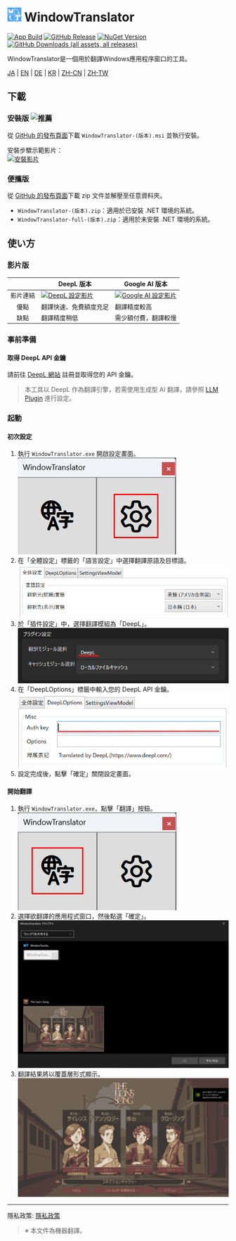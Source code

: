# <img src="images/wt.png" width="32" > WindowTranslator

[![App Build](https://github.com/Freeesia/WindowTranslator/actions/workflows/dotnet-desktop.yml/badge.svg)](https://github.com/Freeesia/WindowTranslator/actions/workflows/dotnet-desktop.yml)
[![GitHub Release](https://img.shields.io/github/v/release/Freeesia/WindowTranslator)](https://github.com/Freeesia/WindowTranslator/releases/latest)
[![NuGet Version](https://img.shields.io/nuget/v/WindowTranslator.Abstractions)](https://www.nuget.org/packages/WindowTranslator.Abstractions)
[![GitHub Downloads (all assets, all releases)](https://img.shields.io/github/downloads/Freeesia/WindowTranslator/total)](https://github.com/Freeesia/WindowTranslator/releases/latest)

WindowTranslator是一個用於翻譯Windows應用程序窗口的工具。

[JA](README.md) | [EN](./README.en.md) | [DE](./README.de.md) | [KR](./README.kr.md) | [ZH-CN](./README.zh-cn.md) | [ZH-TW](./README.zh-tw.md)

## 下載

### 安裝版 ![推薦](https://img.shields.io/badge/推薦-brightgreen)
從 [GitHub 的發布頁面](https://github.com/Freeesia/WindowTranslator/releases/latest)下載 `WindowTranslator-(版本).msi` 並執行安裝。  

安裝步驟示範影片：  
[![安裝影片](https://github.com/user-attachments/assets/b5babc02-715b-43bc-ba97-f23078ffd39b)](https://youtu.be/wvcbCLA9chQ?t=7)

### 便攜版
從 [GitHub 的發布頁面](https://github.com/Freeesia/WindowTranslator/releases/latest)下載 zip 文件並解壓至任意資料夾。  
* `WindowTranslator-(版本).zip`：適用於已安裝 .NET 環境的系統。  
* `WindowTranslator-full-(版本).zip`：適用於未安裝 .NET 環境的系統。

## 使い方

### 影片版
|            | DeepL 版本             | Google AI 版本            |
| :--------: | ---------------------- | ------------------------- |
| 影片連結   | [![DeepL 設定影片](https://github.com/user-attachments/assets/4abd512f-cff9-45a8-852b-722641458f0b)](https://youtu.be/D7Yb6rIVPI0) | [![Google AI 設定影片](https://github.com/user-attachments/assets/9d3a91ab-f1aa-4079-be68-622212ab1b68)](https://youtu.be/Oht0z03M91I) |
| 優點       | 翻譯快速、免費額度充足   | 翻譯精度較高               |
| 缺點       | 翻譯精度稍低           | 需少額付費，翻譯較慢       |

### 事前準備

#### 取得 DeepL API 金鑰
請前往 [DeepL 網站](https://www.deepl.com/ja/pro-api) 註冊並取得您的 API 金鑰。

> 本工具以 DeepL 作為翻譯引擎，若需使用生成型 AI 翻譯，請參照 [LLM Plugin](https://github.com/Freeesia/WindowTranslator/wiki/LLMPlugin) 進行設定。

### 起動

#### 初次設定

1. 執行 `WindowTranslator.exe` 開啟設定畫面。  
   ![設定](images/settings.png)
2. 在「全體設定」標籤的「語言設定」中選擇翻譯原語及目標語。  
   ![語言設定](images/language.png)
3. 於「插件設定」中，選擇翻譯模組為「DeepL」。  
   ![插件設定](images/translate_module.png)
4. 在「DeepLOptions」標籤中輸入您的 DeepL API 金鑰。  
   ![DeepL 設定](images/deepl.png)
5. 設定完成後，點擊「確定」關閉設定畫面。

#### 開始翻譯

1. 執行 `WindowTranslator.exe`，點擊「翻譯」按鈕。  
   ![翻譯按鈕](images/translate.png)
2. 選擇欲翻譯的應用程式窗口，然後點選「確定」。  
   ![窗口選擇](images/select.png)
3. 翻譯結果將以覆蓋層形式顯示。  
   ![翻譯結果](images/result.png)

---  
隱私政策: [隱私政策](PrivacyPolicy.zh-tw.md)

> ※ 本文件為機器翻譯。
